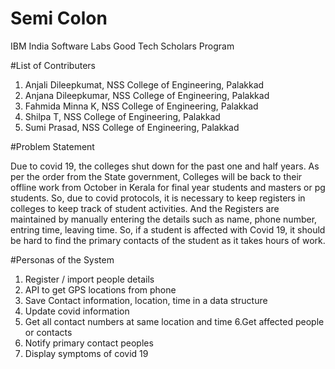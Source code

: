 # Semi Colon
IBM India Software Labs Good Tech Scholars Program

#List of Contributers 
1. Anjali Dileepkumat, NSS College of Engineering, Palakkad
2. Anjana Dileepkumar, NSS College of Engineering, Palakkad
3. Fahmida Minna K, NSS College of Engineering, Palakkad
4. Shilpa T, NSS College of Engineering, Palakkad
5. Sumi Prasad, NSS College of Engineering, Palakkad

#Problem Statement 

Due to covid 19, the colleges shut down for the past one and half years. As per the order from the State government, Colleges will be back to their offline work from October in Kerala for final year students and masters or pg students. So, due to covid protocols, it is necessary to keep registers in colleges to keep track of student activities. And the Registers are maintained by manually entering the details such as name, phone number, entring time, leaving time. So, if a student is affected with Covid 19, it should be hard to find the primary contacts of the student as it takes hours of work.

#Personas of the System 
1. Register / import people details
2. API to get GPS locations from phone
3. Save Contact information, location, time in a data structure
4. Update covid information
5. Get all contact numbers at same location and time
6.Get affected people or contacts
7. Notify primary contact peoples
8. Display symptoms of covid 19



